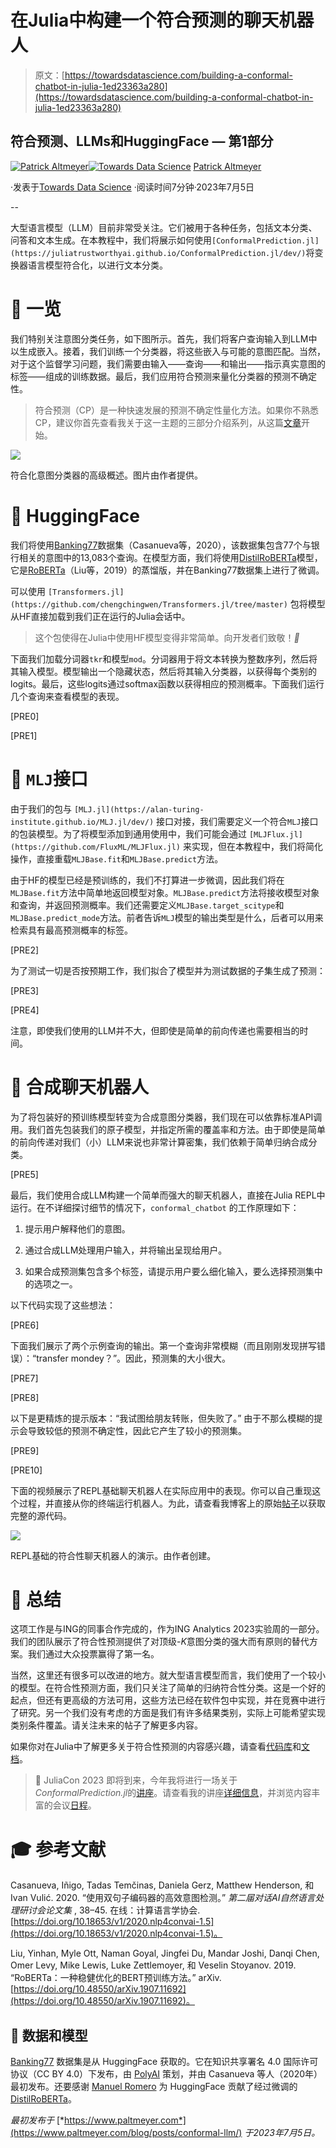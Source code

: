 # 在Julia中构建一个符合预测的聊天机器人

> 原文：[https://towardsdatascience.com/building-a-conformal-chatbot-in-julia-1ed23363a280](https://towardsdatascience.com/building-a-conformal-chatbot-in-julia-1ed23363a280)

## 符合预测、LLMs和HuggingFace — 第1部分

[](https://medium.com/@patrick.altmeyer?source=post_page-----1ed23363a280--------------------------------)[![Patrick Altmeyer](../Images/b4c0bd875390f6dc8b81480f0712fea5.png)](https://medium.com/@patrick.altmeyer?source=post_page-----1ed23363a280--------------------------------)[](https://towardsdatascience.com/?source=post_page-----1ed23363a280--------------------------------)[![Towards Data Science](../Images/a6ff2676ffcc0c7aad8aaf1d79379785.png)](https://towardsdatascience.com/?source=post_page-----1ed23363a280--------------------------------) [Patrick Altmeyer](https://medium.com/@patrick.altmeyer?source=post_page-----1ed23363a280--------------------------------)

·发表于[Towards Data Science](https://towardsdatascience.com/?source=post_page-----1ed23363a280--------------------------------) ·阅读时间7分钟·2023年7月5日

--

大型语言模型（LLM）目前非常受关注。它们被用于各种任务，包括文本分类、问答和文本生成。在本教程中，我们将展示如何使用`[ConformalPrediction.jl](https://juliatrustworthyai.github.io/ConformalPrediction.jl/dev/)`将变换器语言模型符合化，以进行文本分类。

# 👀 一览

我们特别关注意图分类任务，如下图所示。首先，我们将客户查询输入到LLM中以生成嵌入。接着，我们训练一个分类器，将这些嵌入与可能的意图匹配。当然，对于这个监督学习问题，我们需要由输入——查询——和输出——指示真实意图的标签——组成的训练数据。最后，我们应用符合预测来量化分类器的预测不确定性。

> 符合预测（CP）是一种快速发展的预测不确定性量化方法。如果你不熟悉CP，建议你首先查看我关于这一主题的三部分介绍系列，从这篇[文章](https://medium.com/towards-data-science/conformal-prediction-in-julia-351b81309e30)开始。

![](../Images/2bdcbc51d0e1128fa62d46fefe8a4188.png)

符合化意图分类器的高级概述。图片由作者提供。

# 🤗 HuggingFace

我们将使用[Banking77](https://arxiv.org/abs/2003.04807)数据集（Casanueva等，2020），该数据集包含77个与银行相关的意图中的13,083个查询。在模型方面，我们将使用[DistilRoBERTa](https://huggingface.co/mrm8488/distilroberta-finetuned-banking77)模型，它是[RoBERTa](https://arxiv.org/abs/1907.11692)（Liu等，2019）的蒸馏版，并在Banking77数据集上进行了微调。

可以使用 `[Transformers.jl](https://github.com/chengchingwen/Transformers.jl/tree/master)` 包将模型从HF直接加载到我们正在运行的Julia会话中。

> 这个包使得在Julia中使用HF模型变得非常简单。向开发者们致敬！*🙏*

下面我们加载分词器`tkr`和模型`mod`。分词器用于将文本转换为整数序列，然后将其输入模型。模型输出一个隐藏状态，然后将其输入分类器，以获得每个类别的logits。最后，这些logits通过softmax函数以获得相应的预测概率。下面我们运行几个查询来查看模型的表现。

[PRE0]

[PRE1]

# 🔁 `MLJ`接口

由于我们的包与 `[MLJ.jl](https://alan-turing-institute.github.io/MLJ.jl/dev/)` 接口对接，我们需要定义一个符合`MLJ`接口的包装模型。为了将模型添加到通用使用中，我们可能会通过 `[MLJFlux.jl](https://github.com/FluxML/MLJFlux.jl)` 来实现，但在本教程中，我们将简化操作，直接重载`MLJBase.fit`和`MLJBase.predict`方法。

由于HF的模型已经是预训练的，我们不打算进一步微调，因此我们将在`MLJBase.fit`方法中简单地返回模型对象。`MLJBase.predict`方法将接收模型对象和查询，并返回预测概率。我们还需要定义`MLJBase.target_scitype`和`MLJBase.predict_mode`方法。前者告诉`MLJ`模型的输出类型是什么，后者可以用来检索具有最高预测概率的标签。

[PRE2]

为了测试一切是否按预期工作，我们拟合了模型并为测试数据的子集生成了预测：

[PRE3]

[PRE4]

注意，即使我们使用的LLM并不大，但即使是简单的前向传递也需要相当的时间。

# 🤖 合成聊天机器人

为了将包装好的预训练模型转变为合成意图分类器，我们现在可以依靠标准API调用。我们首先包装我们的原子模型，并指定所需的覆盖率和方法。由于即使是简单的前向传递对我们（小）LLM来说也非常计算密集，我们依赖于简单归纳合成分类。

[PRE5]

最后，我们使用合成LLM构建一个简单而强大的聊天机器人，直接在Julia REPL中运行。在不详细探讨细节的情况下，`conformal_chatbot` 的工作原理如下：

1.  提示用户解释他们的意图。

1.  通过合成LLM处理用户输入，并将输出呈现给用户。

1.  如果合成预测集包含多个标签，请提示用户要么细化输入，要么选择预测集中的选项之一。

以下代码实现了这些想法：

[PRE6]

下面我们展示了两个示例查询的输出。第一个查询非常模糊（而且刚刚发现拼写错误）：“transfer mondey？”。因此，预测集的大小很大。

[PRE7]

[PRE8]

以下是更精炼的提示版本：“我试图给朋友转账，但失败了。” 由于不那么模糊的提示会导致较低的预测不确定性，因此它产生了较小的预测集。

[PRE9]

[PRE10]

下面的视频展示了REPL基础聊天机器人在实际应用中的表现。你可以自己重现这个过程，并直接从你的终端运行机器人。为此，请查看我博客上的原始[帖子](https://www.paltmeyer.com/blog/posts/conformal-llm/)以获取完整的源代码。

![](../Images/397e9866869f4464276f0c5e5bb44e9c.png)

REPL基础的符合性聊天机器人的演示。由作者创建。

# 🌯 总结

这项工作是与ING的同事合作完成的，作为ING Analytics 2023实验周的一部分。我们的团队展示了符合性预测提供了对顶级-*K*意图分类的强大而有原则的替代方案。我们通过大众投票赢得了第一名。

当然，这里还有很多可以改进的地方。就大型语言模型而言，我们使用了一个较小的模型。在符合性预测方面，我们只关注了简单的归纳符合性分类。这是一个好的起点，但还有更高级的方法可用，这些方法已经在软件包中实现，并在竞赛中进行了研究。另一个我们没有考虑的方面是我们有许多结果类别，实际上可能希望实现类别条件覆盖。请关注未来的帖子了解更多内容。

如果你对在Julia中了解更多关于符合性预测的内容感兴趣，请查看[代码库](https://github.com/JuliaTrustworthyAI/ConformalPrediction.jl)和[文档](https://juliatrustworthyai.github.io/ConformalPrediction.jl/dev/)。

> 🎉 JuliaCon 2023 即将到来，今年我将进行一场关于*ConformalPrediction.jl*的[讲座](https://pretalx.com/juliacon2023/talk/JQWNNP/)。请查看我的讲座[详细信息](https://pretalx.com/juliacon2023/talk/JQWNNP/)，并浏览内容丰富的会议[日程](https://pretalx.com/juliacon2023/schedule/)。

# 🎓 参考文献

Casanueva, Iñigo, Tadas Temčinas, Daniela Gerz, Matthew Henderson, 和 Ivan Vulić. 2020\. “使用双句子编码器的高效意图检测。” *第二届对话AI自然语言处理研讨会论文集* , 38–45\. 在线：计算语言学协会. [https://doi.org/10.18653/v1/2020.nlp4convai-1.5](https://doi.org/10.18653/v1/2020.nlp4convai-1.5)。

Liu, Yinhan, Myle Ott, Naman Goyal, Jingfei Du, Mandar Joshi, Danqi Chen, Omer Levy, Mike Lewis, Luke Zettlemoyer, 和 Veselin Stoyanov. 2019\. “RoBERTa：一种稳健优化的BERT预训练方法。” arXiv. [https://doi.org/10.48550/arXiv.1907.11692](https://doi.org/10.48550/arXiv.1907.11692)。

## 💾 数据和模型

[Banking77](https://arxiv.org/abs/2003.04807) 数据集是从 HuggingFace 获取的。它在知识共享署名 4.0 国际许可协议（CC BY 4.0）下发布，由 [PolyAI](https://github.com/PolyAI-LDN) 策划，并由 Casanueva 等人（2020年）最初发布。还要感谢 [Manuel Romero](https://twitter.com/mrm8488) 为 HuggingFace 贡献了经过微调的 [DistilRoBERTa](https://huggingface.co/mrm8488/distilroberta-finetuned-banking77)。

*最初发布于* [*https://www.paltmeyer.com*](https://www.paltmeyer.com/blog/posts/conformal-llm/) *于2023年7月5日。*
